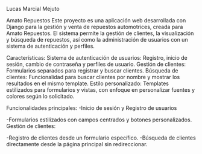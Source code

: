 Lucas Marcial Mejuto

Amato Repuestos
Este proyecto es una aplicación web desarrollada con Django para la gestión y venta de repuestos automotrices, creada para Amato Repuestos. El sistema permite la gestión de clientes, la visualización y búsqueda de repuestos, así como la administración de usuarios con un sistema de autenticación y perfiles.

Características:
Sistema de autenticación de usuarios: Registro, inicio de sesión, cambio de contraseña y perfiles de usuario.
Gestión de clientes: Formularios separados para registrar y buscar clientes.
Búsqueda de clientes: Funcionalidad para buscar clientes por nombre y mostrar los resultados en el mismo template.
Estilo personalizado: Templates estilizados para formularios y vistas, con enfoque en personalizar fuentes y colores según lo solicitado.

Funcionalidades principales:
-Inicio de sesión y Registro de usuarios

-Formularios estilizados con campos centrados y botones personalizados.
 Gestión de clientes:

-Registro de clientes desde un formulario específico.
-Búsqueda de clientes directamente desde la página principal sin redireccionar.
